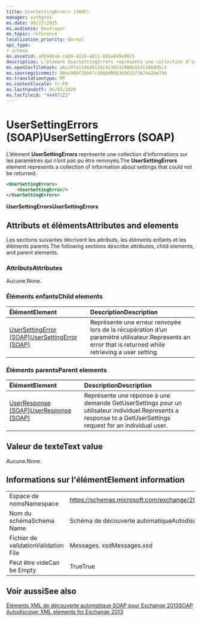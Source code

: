 ```yaml
---
title: UserSettingErrors (SOAP)
manager: sethgros
ms.date: 09/17/2015
ms.audience: Developer
ms.topic: reference
localization_priority: Normal
api_type:
- schema
ms.assetid: a9b94bae-cab9-412d-a811-801e849ed6c5
description: L’élément UserSettingErrors représente une collection d’informations sur les paramètres qui n’ont pas pu être renvoyés.
ms.openlocfilehash: a6cc0fe114bd511dc4136532986b552c28b0d5c2
ms.sourcegitcommit: 88ec988f2bb67c1866d06b361615f3674a24e795
ms.translationtype: MT
ms.contentlocale: fr-FR
ms.lasthandoff: 06/03/2020
ms.locfileid: "44467122"
---
```

# <a name="usersettingerrors-soap"></a><span data-ttu-id="ea00e-103">UserSettingErrors (SOAP)</span><span class="sxs-lookup"><span data-stu-id="ea00e-103">UserSettingErrors (SOAP)</span></span>

<span data-ttu-id="ea00e-104">L’élément **UserSettingErrors** représente une collection d’informations sur les paramètres qui n’ont pas pu être renvoyés.</span><span class="sxs-lookup"><span data-stu-id="ea00e-104">The **UserSettingErrors** element represents a collection of information about settings that could not be returned.</span></span> 
  
```XML
<UserSettingErrors>
    <UserSettingError/>
</UserSettingErrors>
```

 <span data-ttu-id="ea00e-105">**UserSettingErrors**</span><span class="sxs-lookup"><span data-stu-id="ea00e-105">**UserSettingErrors**</span></span>
## <a name="attributes-and-elements"></a><span data-ttu-id="ea00e-106">Attributs et éléments</span><span class="sxs-lookup"><span data-stu-id="ea00e-106">Attributes and elements</span></span>

<span data-ttu-id="ea00e-107">Les sections suivantes décrivent les attributs, les éléments enfants et les éléments parents.</span><span class="sxs-lookup"><span data-stu-id="ea00e-107">The following sections describe attributes, child elements, and parent elements.</span></span>
  
### <a name="attributes"></a><span data-ttu-id="ea00e-108">Attributs</span><span class="sxs-lookup"><span data-stu-id="ea00e-108">Attributes</span></span>

<span data-ttu-id="ea00e-109">Aucune.</span><span class="sxs-lookup"><span data-stu-id="ea00e-109">None.</span></span>
  
### <a name="child-elements"></a><span data-ttu-id="ea00e-110">Éléments enfants</span><span class="sxs-lookup"><span data-stu-id="ea00e-110">Child elements</span></span>

|<span data-ttu-id="ea00e-111">**Élément**</span><span class="sxs-lookup"><span data-stu-id="ea00e-111">**Element**</span></span>|<span data-ttu-id="ea00e-112">**Description**</span><span class="sxs-lookup"><span data-stu-id="ea00e-112">**Description**</span></span>|
|:-----|:-----|
|[<span data-ttu-id="ea00e-113">UserSettingError (SOAP)</span><span class="sxs-lookup"><span data-stu-id="ea00e-113">UserSettingError (SOAP)</span></span>](usersettingerror-soap.md) <br/> |<span data-ttu-id="ea00e-114">Représente une erreur renvoyée lors de la récupération d’un paramètre utilisateur.</span><span class="sxs-lookup"><span data-stu-id="ea00e-114">Represents an error that is returned while retrieving a user setting.</span></span>  <br/> |
   
### <a name="parent-elements"></a><span data-ttu-id="ea00e-115">Éléments parents</span><span class="sxs-lookup"><span data-stu-id="ea00e-115">Parent elements</span></span>

|<span data-ttu-id="ea00e-116">**Élément**</span><span class="sxs-lookup"><span data-stu-id="ea00e-116">**Element**</span></span>|<span data-ttu-id="ea00e-117">**Description**</span><span class="sxs-lookup"><span data-stu-id="ea00e-117">**Description**</span></span>|
|:-----|:-----|
|[<span data-ttu-id="ea00e-118">UserResponse (SOAP)</span><span class="sxs-lookup"><span data-stu-id="ea00e-118">UserResponse (SOAP)</span></span>](userresponse-soap.md) <br/> |<span data-ttu-id="ea00e-119">Représente une réponse à une demande GetUserSettings pour un utilisateur individuel.</span><span class="sxs-lookup"><span data-stu-id="ea00e-119">Represents a response to a GetUserSettings request for an individual user.</span></span>  <br/> |
   
## <a name="text-value"></a><span data-ttu-id="ea00e-120">Valeur de texte</span><span class="sxs-lookup"><span data-stu-id="ea00e-120">Text value</span></span>

<span data-ttu-id="ea00e-121">Aucune.</span><span class="sxs-lookup"><span data-stu-id="ea00e-121">None.</span></span>
  
## <a name="element-information"></a><span data-ttu-id="ea00e-122">Informations sur l'élément</span><span class="sxs-lookup"><span data-stu-id="ea00e-122">Element information</span></span>

|||
|:-----|:-----|
|<span data-ttu-id="ea00e-123">Espace de noms</span><span class="sxs-lookup"><span data-stu-id="ea00e-123">Namespace</span></span>  <br/> |https://schemas.microsoft.com/exchange/2010/Autodiscover  <br/> |
|<span data-ttu-id="ea00e-124">Nom du schéma</span><span class="sxs-lookup"><span data-stu-id="ea00e-124">Schema Name</span></span>  <br/> |<span data-ttu-id="ea00e-125">Schéma de découverte automatique</span><span class="sxs-lookup"><span data-stu-id="ea00e-125">Autodiscover schema</span></span>  <br/> |
|<span data-ttu-id="ea00e-126">Fichier de validation</span><span class="sxs-lookup"><span data-stu-id="ea00e-126">Validation File</span></span>  <br/> |<span data-ttu-id="ea00e-127">Messages. xsd</span><span class="sxs-lookup"><span data-stu-id="ea00e-127">Messages.xsd</span></span>  <br/> |
|<span data-ttu-id="ea00e-128">Peut être vide</span><span class="sxs-lookup"><span data-stu-id="ea00e-128">Can be Empty</span></span>  <br/> |<span data-ttu-id="ea00e-129">True</span><span class="sxs-lookup"><span data-stu-id="ea00e-129">True</span></span>  <br/> |
   
## <a name="see-also"></a><span data-ttu-id="ea00e-130">Voir aussi</span><span class="sxs-lookup"><span data-stu-id="ea00e-130">See also</span></span>



[<span data-ttu-id="ea00e-131">Éléments XML de découverte automatique SOAP pour Exchange 2013</span><span class="sxs-lookup"><span data-stu-id="ea00e-131">SOAP Autodiscover XML elements for Exchange 2013</span></span>](soap-autodiscover-xml-elements-for-exchange-2013.md)

